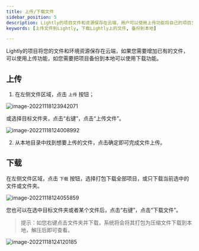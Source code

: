 ```yaml
---
title: 上传/下载文件
sidebar_position: 5
description: Lightly的项目文件和资源保存在云端，用户可以使用上传功能将自己的项目文件存储到云端，或使用下载功能把云端项目文件备份到本地。
keywords: [上传文件到Lightly, 下载Lightly上的文件, 备份到本地]

---
```


<head>
  <title>上传/下载文件 - Lightly官方文档</title>
</head>



Lightly的项目将您的文件和环境资源保存在云端，如果您需要增加已有的文件，可以使用上传功能，如您需要把项目备份到本地可以使用下载功能。


## 上传

1. 在左侧文件区域，点击 <code>上传</code> 按钮；

![image-20221118123942071](https://static01.teamcode.com/docs/202211181239295.png)

或选择目标文件夹，点击“右键”，点击“上传文件”。

![image-20221118124008992](https://static01.teamcode.com/docs/202211181240130.png)

2. 从本地目录中找到想要上传的文件，点击确定即可完成文件上传。

## 下载

在左侧文件区域，点击 <code>下载</code> 按钮，选择打包下载全部项目，或只下载当前选中的文件或文件夹。

![image-20221118124055859](https://static01.teamcode.com/docs/202211181240022.png)

您也可以在选中目标文件夹或者某个文件后，点击“右键”，点击“下载文件”。

> 提示：如您右键点击文件夹并下载，系统将会将其打包为压缩文件下载到本地，解压后即可查看。

![image-20221118124120185](https://static01.teamcode.com/docs/202211181241311.png)

